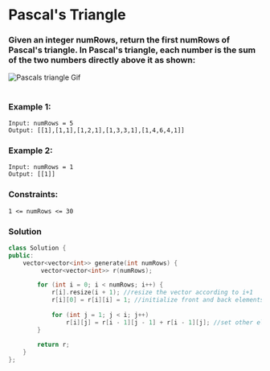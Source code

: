 # Pascal's Triangle
### Given an integer numRows, return the first numRows of Pascal's triangle. In Pascal's triangle, each number is the sum of the two numbers directly above it as shown:


![Pascals triangle Gif](https://upload.wikimedia.org/wikipedia/commons/0/0d/PascalTriangleAnimated2.gif)
 

#
### Example 1:

    Input: numRows = 5
    Output: [[1],[1,1],[1,2,1],[1,3,3,1],[1,4,6,4,1]]
### Example 2:

    Input: numRows = 1
    Output: [[1]]
 

### Constraints:

    1 <= numRows <= 30

### Solution

```cpp
class Solution {
public:
    vector<vector<int>> generate(int numRows) {
         vector<vector<int>> r(numRows);

        for (int i = 0; i < numRows; i++) {
            r[i].resize(i + 1); //resize the vector according to i+1
            r[i][0] = r[i][i] = 1; //initialize front and back elements to 1
  
            for (int j = 1; j < i; j++)
                r[i][j] = r[i - 1][j - 1] + r[i - 1][j]; //set other elements
        }
        
        return r;
    }
};
```